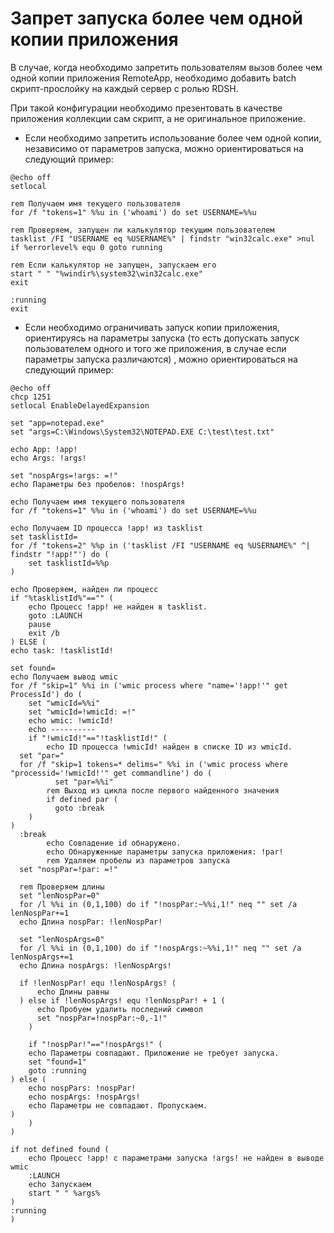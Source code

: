 # Запрет запуска более чем одной копии приложения

В случае, когда необходимо запретить пользователям вызов более чем одной копии приложения RemoteApp, необходимо добавить batch скрипт-прослойку на каждый сервер с ролью RDSH.

При такой конфигурации необходимо презентовать в качестве приложения коллекции сам скрипт, а не оригинальное приложение.

* Если необходимо запретить использование более чем одной копии, независимо от параметров запуска, можно ориентироваться на следующий пример:

```
@echo off
setlocal

rem Получаем имя текущего пользователя
for /f "tokens=1" %%u in ('whoami') do set USERNAME=%%u

rem Проверяем, запущен ли калькулятор текущим пользователем
tasklist /FI "USERNAME eq %USERNAME%" | findstr "win32calc.exe" >nul
if %errorlevel% equ 0 goto running

rem Если калькулятор не запущен, запускаем его
start " " "%windir%\system32\win32calc.exe"
exit

:running
exit
```

* Если необходимо ограничивать запуск копии приложения, ориентируясь на параметры запуска (то есть допускать запуск пользователем одного и того же приложения, в случае если параметры запуска различаются) , можно ориентироваться на следующий пример:

```
@echo off
chcp 1251
setlocal EnableDelayedExpansion

set "app=notepad.exe"
set "args=C:\Windows\System32\NOTEPAD.EXE C:\test\test.txt"

echo App: !app!
echo Args: !args!

set "nospArgs=!args: =!"
echo Параметры без пробелов: !nospArgs!

echo Получаем имя текущего пользователя
for /f "tokens=1" %%u in ('whoami') do set USERNAME=%%u

echo Получаем ID процесса !app! из tasklist
set tasklistId=
for /f "tokens=2" %%p in ('tasklist /FI "USERNAME eq %USERNAME%" ^| findstr "!app!"') do (
    set tasklistId=%%p
)

echo Проверяем, найден ли процесс
if "%tasklistId%"=="" (
    echo Процесс !app! не найден в tasklist.
    goto :LAUNCH
    pause
    exit /b
) ELSE (
echo task: !tasklistId!

set found=
echo Получаем вывод wmic
for /f "skip=1" %%i in ('wmic process where "name='!app!'" get ProcessId') do (
    set "wmicId=%%i"
    set "wmicId=!wmicId: =!"
    echo wmic: !wmicId! 
    echo ----------
    if "!wmicId!"=="!tasklistId!" (
        echo ID процесса !wmicId! найден в списке ID из wmicId.
  set "par="
  for /f "skip=1 tokens=* delims=" %%i in ('wmic process where "processid='!wmicId!'" get commandline') do (
          set "par=%%i"
        rem Выход из цикла после первого найденного значения
        if defined par (
          goto :break
    )
)
  :break
        echo Совпадение id обнаружено.
        echo Обнаруженные параметры запуска приложения: !par!
        rem Удаляем пробелы из параметров запуска
  set "nospPar=!par: =!"

  rem Проверяем длины
  set "lenNospPar=0"
  for /l %%i in (0,1,100) do if "!nospPar:~%%i,1!" neq "" set /a lenNospPar+=1
  echo Длина nospPar: !lenNospPar!

  set "lenNospArgs=0"
  for /l %%i in (0,1,100) do if "!nospArgs:~%%i,1!" neq "" set /a lenNospArgs+=1
  echo Длина nospArgs: !lenNospArgs!

  if !lenNospPar! equ !lenNospArgs! (
      echo Длины равны
  ) else if !lenNospArgs! equ !lenNospPar! + 1 (
      echo Пробуем удалить последний символ
      set "nospPar=!nospPar:~0,-1!"
    )

    if "!nospPar!"=="!nospArgs!" (
    echo Параметры совпадают. Приложение не требует запуска.
    set "found=1"
    goto :running
) else (
    echo nospPars: !nospPar!
    echo nospArgs: !nospArgs!
    echo Параметры не совпадают. Пропускаем.
)
    )
)

if not defined found (
    echo Процесс !app! с параметрами запуска !args! не найден в выводе wmic 
    :LAUNCH
    echo Запускаем 
    start " " %args%
)
:running
)
```
